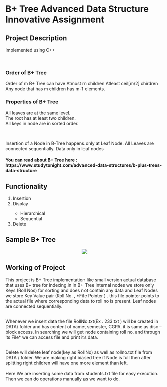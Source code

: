# B+ Tree Advanced Data Structure Innovative Assignment
<h2>Project Description</h2>
<p>Implemented using C++</p><br>
<h3>Order of B+ Tree</h3> 
<p>Order of m B+ Tree can have
Atmost m children 
Atleast ceil[m/2]  chirdren<br>
  Any node that has m children has m-1 elements.
</p>
<h3>Properties of B+ Tree</h3>
<p>All leaves are at the same level.<br>
The root has at least two children.<br>
All keys in node are in sorted order.
</p><br>
<p>Insertion of a Node in B-Tree happens only at Leaf Node.
All Leaves are connected sequentially.
Data only in leaf nodes
</p>
<h4>You can read about B+ Tree here : https://www.studytonight.com/advanced-data-structures/b-plus-trees-data-structure</h4>
<h2>Functionality</h2>
<ol>
  <li>Insertion</li>
  <li>Display</li>
    <ul>
      <li>Hierarchical</li>
      <li>Sequential</li>
  </ul>
  <li>Delete</li>
</ol>

<h2>Sample B+ Tree</h2>
<p align="center"><img src="https://github.com/GauravSakariya99/B-Plus-Tree-Advanced-Data-Structure-Innovative-Assignment/blob/main/Image_of_B+Tree.png" align="center"/></p>
<h2>Working of Project</h2>
<p>This project is B+ Tree implementation like small version actual database that uses B+ tree for indexing.in In B+ Tree Internal nodes we store only Keys (Roll Nos) for sorting  and does not contain any data and Leaf Nodes we store Key Value pair (Roll No. , *File Pointer ) . this file pointer points to the actual file where corresponding data to roll no is present. Leaf nodes are connected sequentially.<br><br>

Whenever we insert data the file RollNo.txt(Ex . 233.txt ) will be created in DATA/ folder and has content of name, semester, CGPA. it is same as disc – block access.
In searching we will get node containing roll no. and through its File* we can access file and print its data.<br><br>
  
Delete will delete leaf node(key as RollNo) as well as rollno.txt file from DATA /  folder.
We are making right biased tree if Node is full then after splitting right children will have one more element than left.<br><br>
Here We are inserting some data from students.txt file for easy execution. Then we can do operations manually as we want to do.
</p>
